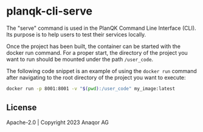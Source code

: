 planqk-cli-serve
==========

The "serve" command is used in the PlanQK Command Line Interface (CLI). Its purpose is to help users to test their services locally.

Once the project has been built, the container can be started with the docker run command. For a proper start, the directory of the project you want to run should be mounted under the path `/user_code`.

The following code snippet is an example of using the `docker run` command after navigating to the root directory of the project you want to execute:

```bash
docker run -p 8001:8001 -v "$(pwd):/user_code" my_image:latest
```

## License

Apache-2.0 | Copyright 2023 Anaqor AG
